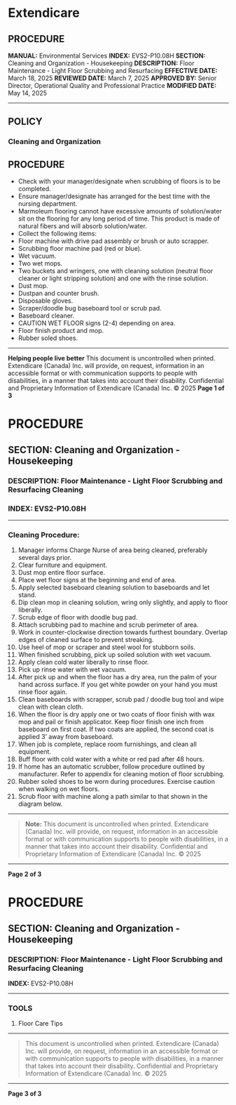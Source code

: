 # Extendicare

## PROCEDURE

**MANUAL:** Environmental Services
**INDEX:** EVS2-P10.08H
**SECTION:** Cleaning and Organization - Housekeeping
**DESCRIPTION:** Floor Maintenance - Light Floor Scrubbing and Resurfacing
**EFFECTIVE DATE:** March 18, 2025
**REVIEWED DATE:** March 7, 2025
**APPROVED BY:** Senior Director, Operational Quality and Professional Practice
**MODIFIED DATE:** May 14, 2025

----

## POLICY

### Cleaning and Organization

## PROCEDURE

- Check with your manager/designate when scrubbing of floors is to be completed.
- Ensure manager/designate has arranged for the best time with the nursing department.
- Marmoleum flooring cannot have excessive amounts of solution/water sit on the flooring for any long period of time. This product is made of natural fibers and will absorb solution/water.
- Collect the following items:
- Floor machine with drive pad assembly or brush or auto scrapper.
- Scrubbing floor machine pad (red or blue).
- Wet vacuum.
- Two wet mops.
- Two buckets and wringers, one with cleaning solution (neutral floor cleaner or light stripping solution) and one with the rinse solution.
- Dust mop.
- Dustpan and counter brush.
- Disposable gloves.
- Scraper/doodle bug baseboard tool or scrub pad.
- Baseboard cleaner.
- CAUTION WET FLOOR signs (2-4) depending on area.
- Floor finish product and mop.
- Rubber soled shoes.

----

**Helping people live better**
This document is uncontrolled when printed.
Extendicare (Canada) Inc. will provide, on request, information in an accessible format or with communication supports to people with disabilities, in a manner that takes into account their disability. Confidential and Proprietary Information of Extendicare (Canada) Inc. © 2025
**Page 1 of 3**

# PROCEDURE

## SECTION: Cleaning and Organization - Housekeeping
### DESCRIPTION: Floor Maintenance - Light Floor Scrubbing and Resurfacing Cleaning
### INDEX: EVS2-P10.08H

----

### Cleaning Procedure:

1. Manager informs Charge Nurse of area being cleaned, preferably several days prior.
2. Clear furniture and equipment.
3. Dust mop entire floor surface.
4. Place wet floor signs at the beginning and end of area.
5. Apply selected baseboard cleaning solution to baseboards and let stand.
6. Dip clean mop in cleaning solution, wring only slightly, and apply to floor liberally.
7. Scrub edge of floor with doodle bug pad.
8. Attach scrubbing pad to machine and scrub perimeter of area.
9. Work in counter-clockwise direction towards furthest boundary. Overlap edges of cleaned surface to prevent streaking.
10. Use heel of mop or scraper and steel wool for stubborn soils.
11. When finished scrubbing, pick up soiled solution with wet vacuum.
12. Apply clean cold water liberally to rinse floor.
13. Pick up rinse water with wet vacuum.
14. After pick up and when the floor has a dry area, run the palm of your hand across surface. If you get white powder on your hand you must rinse floor again.
15. Clean baseboards with scrapper, scrub pad / doodle bug tool and wipe clean with clean cloth.
16. When the floor is dry apply one or two coats of floor finish with wax mop and pail or finish applicator. Keep floor finish one inch from baseboard on first coat. If two coats are applied, the second coat is applied 3’ away from baseboard.
17. When job is complete, replace room furnishings, and clean all equipment.
18. Buff floor with cold water with a white or red pad after 48 hours.
19. If home has an automatic scrubber, follow procedure outlined by manufacturer. Refer to appendix for cleaning motion of floor scrubbing.
20. Rubber soled shoes to be worn during procedures. Exercise caution when walking on wet floors.
21. Scrub floor with machine along a path similar to that shown in the diagram below.

----

> **Note:** This document is uncontrolled when printed.
> Extendicare (Canada) Inc. will provide, on request, information in an accessible format or with communication supports to people with disabilities, in a manner that takes into account their disability. Confidential and Proprietary Information of Extendicare (Canada) Inc. © 2025

----

**Page 2 of 3**

# PROCEDURE

## SECTION: Cleaning and Organization - Housekeeping

### DESCRIPTION: Floor Maintenance - Light Floor Scrubbing and Resurfacing Cleaning

**INDEX:** EVS2-P10.08H

----

### TOOLS

1. Floor Care Tips

----

> This document is uncontrolled when printed.
> Extendicare (Canada) Inc. will provide, on request, information in an accessible format or with communication supports to people with disabilities, in a manner that takes into account their disability. Confidential and Proprietary Information of Extendicare (Canada) Inc. © 2025

----

**Page 3 of 3**